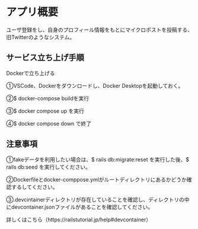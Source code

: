 # アプリ概要
ユーザ登録をし、自身のプロフィール情報をもとにマイクロポストを投稿する、旧Twitterのようなシステム。

## サービス立ち上げ手順
<p></p>
<p>Dockerで立ち上げる</p>
<p>①VSCode、Dockerをダウンロードし、Docker Desktopを起動しておく。</p>
<p>②$ docker-compose buildを実行</p>
<p>③$ docker compose up を実行</p>
<p>④$ docker compose down で終了</p>

## 注意事項
<p>①fakeデータを利用したい場合は、$ rails db:migrate:reset を実行した後、$ rails db:seed を実行してください。</p>
<p>②Dockerfileとdocker-comppose.ymlがルートディレクトリにあるかどうか確認するしてください。</p>
<p>③.devcintainerディレクトリが存在していることを確認し、ディレクトリの中にdevcontainer.jsonファイルがあることを確認してください。</p>

<p>詳しくはこちら（https://railstutorial.jp/help#devcontainer）</p>
